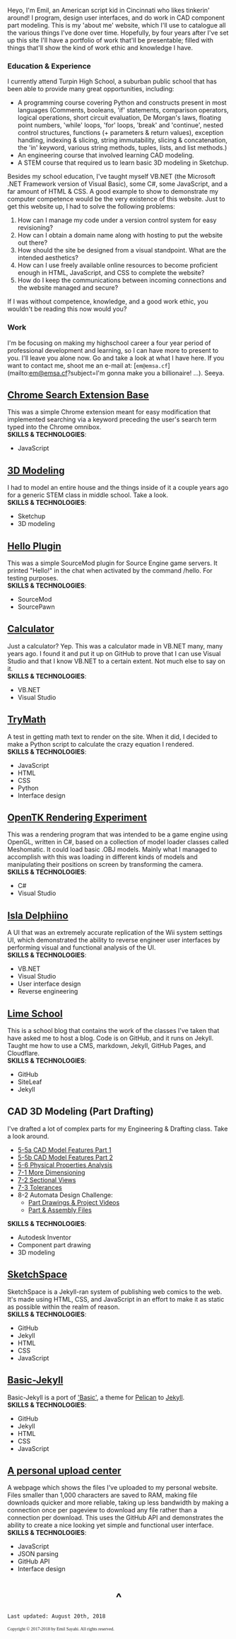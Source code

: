 

Heyo, I'm Emil, an American script kid in Cincinnati who likes tinkerin' around! I program, design user interfaces, and do work in CAD component part modeling. This is my 'about me' website, which I'll use to catalogue all the various things I've done over time. Hopefully, by four years after I've set up this site I'll have a portfolio of work that'll be presentable; filled with things that'll show the kind of work ethic and knowledge I have. 

### Education & Experience

I currently attend Turpin High School, a suburban public school that has been able to provide many great opportunities, including:
- A programming course covering Python and constructs present in most languages (Comments, booleans, 'if' statements, comparison operators, logical operations, short circuit evaluation, De Morgan's laws, floating point numbers, 'while' loops, 'for' loops, 'break' and 'continue', nested control structures, functions (+ parameters & return values), exception handling, indexing & slicing, string immutability, slicing & concatenation, the 'in' keyword, various string methods, tuples, lists, and list methods.)
- An engineering course that involved learning CAD modeling.
- A STEM course that required us to learn basic 3D modeling in Sketchup.

Besides my school education, I've taught myself VB.NET (the Microsoft .NET Framework version of Visual Basic), some C#, some JavaScript, and a far amount of HTML & CSS. A good example to show to demonstrate my computer competence would be the very existence of this website. Just to get this website up, I had to solve the following problems:
1. How can I manage my code under a version control system for easy revisioning?
2. How can I obtain a domain name along with hosting to put the website out there?
3. How should the site be designed from a visual standpoint. What are the intended aesthetics?
4. How can I use freely available online resources to become proficient enough in HTML, JavaScript, and CSS to complete the website?
5. How do I keep the communications between incoming connections and the website managed and secure?

If I was without competence, knowledge, and a good work ethic, you wouldn't be reading this now would you?

### Work
I'm be focusing on making my highschool career a four year period of professional development and learning, so I can have more to present to you. I'll leave you alone now. Go and take a look at what I have here. If you want to contact me, shoot me an e-mail at: [`em@emsa.cf`](mailto:em@emsa.cf?subject=I'm gonna make you a billionaire! ...). Seeya.


## [Chrome Search Extension Base](https://github.com/EmilSayahi/Chrome-Search-Base/)
This was a simple Chrome extension meant for easy modification that implemented searching via a keyword preceding the user's search term typed into the Chrome omnibox.
<br>
**SKILLS & TECHNOLOGIES**:
- JavaScript


## [3D Modeling](https://github.com/emil-sayahi/Sketchup-House/)
I had to model an entire house and the things inside of it a couple years ago for a generic STEM class in middle school. Take a look.
<br>
**SKILLS & TECHNOLOGIES**:
- Sketchup
- 3D modeling


## [Hello Plugin](https://github.com/EmilSayahi/Hello-Plugin)
This was a simple SourceMod plugin for Source Engine game servers. It printed "Hello!" in the chat when activated by the command /hello. For testing purposes.
<br>
**SKILLS & TECHNOLOGIES**:
- SourceMod
- SourcePawn


## [Calculator](https://github.com/emil-sayahi/Calculator)
Just a calculator? Yep. This was a calculator made in VB.NET many, many years ago. I found it and put it up on GitHub to prove that I can use Visual Studio and that I know VB.NET to a certain extent. Not much else to say on it.
<br>
**SKILLS & TECHNOLOGIES**:
- VB.NET
- Visual Studio


## [TryMath](http://emsa.cf/trymath.html)
A test in getting math text to render on the site. When it did, I decided to make a Python script to calculate the crazy equation I rendered.
<br>
**SKILLS & TECHNOLOGIES**:
- JavaScript
- HTML
- CSS
- Python
- Interface design


## [OpenTK Rendering Experiment](https://github.com/emil-sayahi/TriBox)
This was a rendering program that was intended to be a game engine using OpenGL, written in C#, based on a collection of model loader classes called Meshomatic. It could load basic .OBJ models. Mainly what I managed to accomplish with this was loading in different kinds of models and manipulating their positions on screen by transforming the camera.
<br>
**SKILLS & TECHNOLOGIES**:
- C#
- Visual Studio


## [Isla Delphiino](https://github.com/emil-sayahi/Isla-Delphiino)
A UI that was an extremely accurate replication of the Wii system settings UI, which demonstrated the ability to reverse engineer user interfaces by performing visual and functional analysis of the UI.
<br>
**SKILLS & TECHNOLOGIES**:
- VB.NET
- Visual Studio
- User interface design
- Reverse engineering


## [Lime School](https://limeschool.cf)
This is a school blog that contains the work of the classes I've taken that have asked me to host a blog. Code is on GitHub, and it runs on Jekyll. Taught me how to use a CMS, markdown, Jekyll, GitHub Pages, and Cloudflare.
<br>
**SKILLS & TECHNOLOGIES**:
- GitHub
- SiteLeaf
- Jekyll


## CAD 3D Modeling (Part Drafting)
I've drafted a lot of complex parts for my Engineering & Drafting class. Take a look around.
- [5-5a CAD Model Features Part 1](https://drive.google.com/drive/folders/1Okz_gF2wIAcCekOtYcqRDz_e0pjdPxxt?usp=sharing)
- [5-5b CAD Model Features Part 2](https://drive.google.com/drive/folders/14I_ffnH0n81QmkAWd4kaBPYMH8_PIWq8?usp=sharing)
- [5-6 Physical Properties Analysis](https://drive.google.com/drive/folders/1cceX8qC0opWxxbesKCQjJL1RV2eT37QC?usp=sharing)
- [7-1 More Dimensioning](https://drive.google.com/drive/folders/1xsQr3ytjxgDC9Ll0aQoxQTGhIBEdlx7l?usp=sharing)
- [7-2 Sectional Views](https://drive.google.com/drive/folders/16DqfjxuD7NTP5W2OQ_aCChGZ_xayZ0ji?usp=sharing)
- [7-3 Tolerances](https://drive.google.com/drive/folders/1fe5biJBgl0MA8ygDCqX03hJWdRWhLewa?usp=sharing)
- 8-2 Automata Design Challenge:
	- [Part Drawings & Project Videos](https://drive.google.com/open?id=1-SLNnRsgbT59mriSYPTpyeMdbzXKqiCW)
	- [Part & Assembly Files](https://drive.google.com/drive/folders/1PK37dpg4KYz_6_9CvNXwLHqyKJ-ttLDm?usp=sharing)
	



**SKILLS & TECHNOLOGIES**:
- Autodesk Inventor
- Component part drawing
- 3D modeling


## [SketchSpace](https://github.com/EmilSayahi/SketchSpace)
SketchSpace is a Jekyll-ran system of publishing web comics to the web. It's made using HTML, CSS, and JavaScript in an effort to make it as static as possible within the realm of reason.
<br>
**SKILLS & TECHNOLOGIES**:
- GitHub
- Jekyll
- HTML
- CSS
- JavaScript


## [Basic-Jekyll](https://github.com/EmilSayahi/basic-jekyll/)
Basic-Jekyll is a port of ['Basic'](https://github.com/getpelican/pelican-themes/tree/master/basic), a theme for [Pelican](http://getpelican.com/) to [Jekyll](https://jekyllrb.com/).
<br>
**SKILLS & TECHNOLOGIES**:
- GitHub
- Jekyll
- HTML
- CSS
- JavaScript


## [A personal upload center](https://liech.ga/up/)
A webpage which shows the files I've uploaded to my personal website. Files smaller than 1,000 characters are saved to RAM,
making file downloads quicker and more reliable, taking up less bandwidth by making a connection once per pageview to download any file rather than a connection per download. This uses the GitHub API and demonstrates the ability to create a nice looking yet simple and functional user interface.
<br>
**SKILLS & TECHNOLOGIES**:
- JavaScript
- JSON parsing
- GitHub API
- Interface design


<h1 align="center">^</h1>

```
Last updated: August 20th, 2018
```
<p style="font-family: TimesNewRoman, Times New Roman, Times, Baskerville, Georgia, serif;
	font-size: 10px;
	font-style: normal;
	font-variant: normal;
	font-weight: 400;
	line-height: 16px;">Copyright © 2017-2018 by Emil Sayahi. All rights reserved.</p>
